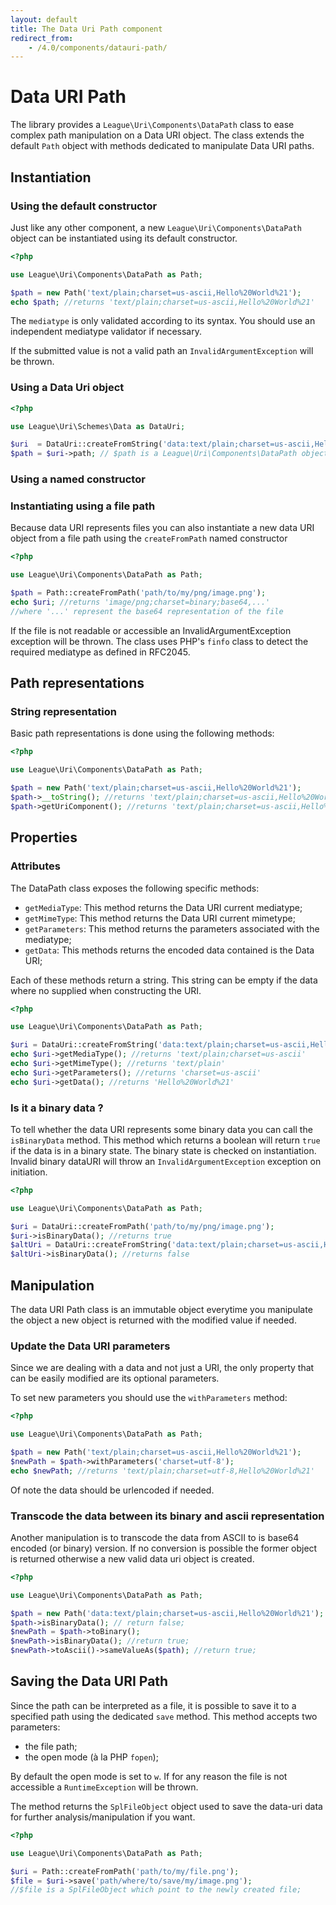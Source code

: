 ```yaml
---
layout: default
title: The Data Uri Path component
redirect_from:
    - /4.0/components/datauri-path/
---
```


# Data URI Path

The library provides a `League\Uri\Components\DataPath` class to ease complex path manipulation on a Data URI object.  The class extends the default `Path` object with methods dedicated to manipulate Data URI paths.

## Instantiation

### Using the default constructor

Just like any other component, a new `League\Uri\Components\DataPath` object can be instantiated using its default constructor.

~~~php
<?php

use League\Uri\Components\DataPath as Path;

$path = new Path('text/plain;charset=us-ascii,Hello%20World%21');
echo $path; //returns 'text/plain;charset=us-ascii,Hello%20World%21'
~~~

<p class="message-notice">The <code>mediatype</code> is only validated according to its syntax. You should use an independent mediatype validator if necessary.</p>

<p class="message-warning">If the submitted value is not a valid path an <code>InvalidArgumentException</code> will be thrown.</p>

### Using a Data Uri object

~~~php
<?php

use League\Uri\Schemes\Data as DataUri;

$uri  = DataUri::createFromString('data:text/plain;charset=us-ascii,Hello%20World%21');
$path = $uri->path; // $path is a League\Uri\Components\DataPath object;
~~~

### Using a named constructor

### Instantiating using a file path

Because data URI represents files you can also instantiate a new data URI object from a file path using the `createFromPath` named constructor

~~~php
<?php

use League\Uri\Components\DataPath as Path;

$path = Path::createFromPath('path/to/my/png/image.png');
echo $uri; //returns 'image/png;charset=binary;base64,...'
//where '...' represent the base64 representation of the file
~~~

If the file is not readable or accessible an InvalidArgumentException exception will be thrown. The class uses PHP's `finfo` class to detect the required mediatype as defined in RFC2045.

## Path representations

### String representation

Basic path representations is done using the following methods:

~~~php
<?php

use League\Uri\Components\DataPath as Path;

$path = new Path('text/plain;charset=us-ascii,Hello%20World%21');
$path->__toString(); //returns 'text/plain;charset=us-ascii,Hello%20World%21'
$path->getUriComponent(); //returns 'text/plain;charset=us-ascii,Hello%20World%21'
~~~

## Properties

### Attributes

The DataPath class exposes the following specific methods:

- `getMediaType`: This method returns the Data URI current mediatype;
- `getMimeType`: This method returns the Data URI current mimetype;
- `getParameters`: This method returns the parameters associated with the mediatype;
- `getData`: This methods returns the encoded data contained is the Data URI;

Each of these methods return a string. This string can be empty if the data where no supplied when constructing the URI.

~~~php
<?php

use League\Uri\Components\DataPath as Path;

$uri = DataUri::createFromString('data:text/plain;charset=us-ascii,Hello%20World%21');
echo $uri->getMediaType(); //returns 'text/plain;charset=us-ascii'
echo $uri->getMimeType(); //returns 'text/plain'
echo $uri->getParameters(); //returns 'charset=us-ascii'
echo $uri->getData(); //returns 'Hello%20World%21'
~~~

### Is it a binary data ?

To tell whether the data URI represents some binary data you can call the `isBinaryData` method. This method which returns a boolean will return `true` if the data is in a binary state. The binary state is checked on instantiation. Invalid binary dataURI will throw an `InvalidArgumentException` exception on initiation.

~~~php
<?php

use League\Uri\Components\DataPath as Path;

$uri = DataUri::createFromPath('path/to/my/png/image.png');
$uri->isBinaryData(); //returns true
$altUri = DataUri::createFromString('data:text/plain;charset=us-ascii,Hello%20World%21');
$altUri->isBinaryData(); //returns false
~~~

## Manipulation

The data URI Path class is an immutable object everytime you manipulate the object a new object is returned with the modified value if needed.

### Update the Data URI parameters

Since we are dealing with a data and not just a URI, the only property that can be easily modified are its optional parameters.

To set new parameters you should use the `withParameters` method:

~~~php
<?php

use League\Uri\Components\DataPath as Path;

$path = new Path('text/plain;charset=us-ascii,Hello%20World%21');
$newPath = $path->withParameters('charset=utf-8');
echo $newPath; //returns 'text/plain;charset=utf-8,Hello%20World%21'
~~~

<p class="message-notice">Of note the data should be urlencoded if needed.</p>

### Transcode the data between its binary and ascii representation

Another manipulation is to transcode the data from ASCII to is base64 encoded (or binary) version. If no conversion is possible the former object is returned otherwise a new valid data uri object is created.

~~~php
<?php

use League\Uri\Components\DataPath as Path;

$path = new Path('data:text/plain;charset=us-ascii,Hello%20World%21');
$path->isBinaryData(); // return false;
$newPath = $path->toBinary();
$newPath->isBinaryData(); //return true;
$newPath->toAscii()->sameValueAs($path); //return true;
~~~

## Saving the Data URI Path

Since the path can be interpreted as a file, it is possible to save it to a specified path using the dedicated `save` method. This method accepts two parameters:

- the file path;
- the open mode (à la PHP `fopen`);

By default the open mode is set to `w`. If for any reason the file is not accessible a `RuntimeException` will be thrown.

The method returns the `SplFileObject` object used to save the data-uri data for further analysis/manipulation if you want.

~~~php
<?php

use League\Uri\Components\DataPath as Path;

$uri = Path::createFromPath('path/to/my/file.png');
$file = $uri->save('path/where/to/save/my/image.png');
//$file is a SplFileObject which point to the newly created file;
~~~
